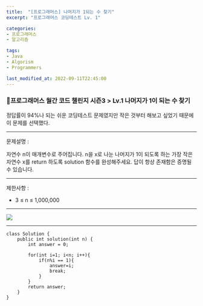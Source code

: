 ```yaml
---
title:  "[프로그래머스] 나머지가 1되는 수 찾기"
excerpt: "프로그래머스 코딩테스트 Lv. 1"

categories:
- 프로그래머스
- 알고리즘

tags:
- Java
- Algorism
- Programmers

last_modified_at: 2022-09-11T22:45:00
---
```


### 🎫프로그래머스 월간 코드 챌린지 시즌3 > Lv.1  나머지가 1이 되는 수 찾기

정답률이 94%나 되는 쉬운 코딩테스트 문제였지만 작은 것부터 해보고 싶었기 때문에 이 문제를 선택했다.

---

문제설명 :

자연수 n이 매개변수로 주어집니다. n을 x로 나눈 나머지가 1이 되도록 하는 가장 작은 자연수 x를 return 하도록 solution 함수를 완성해주세요. 답이 항상 존재함은 증명될 수 있습니다.

---

제한사항 :

- 3 ≤ n ≤ 1,000,000

---

![](https://velog.velcdn.com/images/ingyeomnote/post/cba45e5a-c2a1-4263-be7b-3d8fa7c34b06/image.png)

---

```
class Solution {
    public int solution(int n) {
        int answer = 0;
        
        for(int i=1; i<n; i++){
            if(n%i == 1){
                answer=i;
                break;
            }
        }
        return answer;
    }
}
```